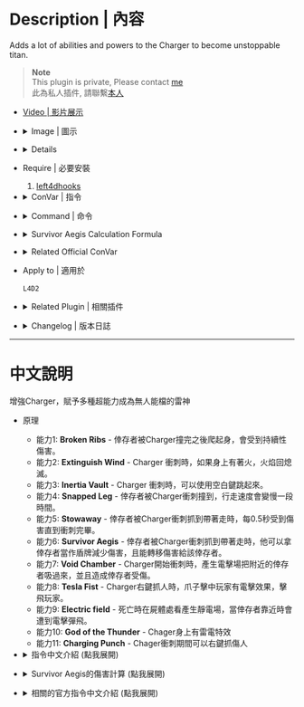 # Description | 內容
Adds a lot of abilities and powers to the Charger to become unstoppable titan.

> __Note__ <br/>
This plugin is private, Please contact [me](https://github.com/fbef0102/Game-Private_Plugin#私人插件列表-private-plugins-list)<br/>
此為私人插件, 請聯繫[本人](https://github.com/fbef0102/Game-Private_Plugin#私人插件列表-private-plugins-list)

* [Video | 影片展示](https://youtu.be/DZEpU7tS19M)

* <details><summary>Image | 圖示</summary>

	<br/>![l4d2_charger_unstoppable_1](image/l4d2_charger_unstoppable_1.jpg)
	<br/>![l4d2_charger_unstoppable_2](image/l4d2_charger_unstoppable_2.gif)
	<br/>![l4d2_charger_unstoppable_3](image/l4d2_charger_unstoppable_3.gif)
	<br/>![l4d2_charger_unstoppable_4](image/l4d2_charger_unstoppable_4.gif)
	<br/>![l4d2_charger_unstoppable_5](image/l4d2_charger_unstoppable_5.gif)
	<br/>![l4d2_charger_unstoppable_6](image/l4d2_charger_unstoppable_6.gif)
</details>

* <details><summary>Details</summary>

	* <b>Broken Ribs ability</b> - After a pummel ends, the survivor takes damage over time.
	* <b>Extinguish Wind ability</b> - The force of wind the Charger creates while charging is capable of extinguishing flames on his body.
	* <b>Inertia Vault ability</b> - While charging the Charger has the ability to leap into the air.
	* <b>Tesla Fist ability</b> - When the Charger strikes a Survivor with his fist, they are sent flying.
	* <b>Snapped Leg ability</b> - When the Charger collides with a Survivor, it snaps their leg causing them to move slower.
	* <b>Stowaway ability</b> - The longer the Charger carries a survivor, the more damage caused by the Charger until the charge comes to an end.
	* <b>Survivor Aegis ability</b> - While charging, the Charger will use the Survivor as an Aegis to absorb damage it would receive.
	* <b>Void Chamber</b> - When starting a charge, the force is so powerful that it sucks nearby Survivors.
	* <b>Electric field</b> - When charger dead, spawns an anomaly on charger's body that electrocutes people.
	* <b>The God of Thunder</b> - When charger spawns, create thunder particle on the right hand.
	* <b>Charging Punch</b> - Punch while charging.
</details>

* Require | 必要安裝
	1. [left4dhooks](https://forums.alliedmods.net/showthread.php?t=321696)

* <details><summary>ConVar | 指令</summary>

	* cfg/sourcemod/l4d2_charger_unstoppable.cfg
		```php
		// If 1, Enables Broken Ribs ability: After a pummel ends, the survivor takes damage over time.
		l4d2_charger_unstoppable_brokenribs_enable "1"

		// Chance that after a pummel ends the Survivor takes damage over time. (100 = 100%)
		l4d2_charger_unstoppable_brokenribs_chance "100"

		// For how many seconds should the Broken Ribs cause damage.
		l4d2_charger_unstoppable_brokenribs_duration "5"

		// How much damage is inflicted by Broken Ribs each second.
		l4d2_charger_unstoppable_brokenribs_damage "2"

		// If 1, Enables Extinguish Wind ability: The force of wind the Charger creates while charging is capable of extinguishing flames on his body.
		l4d2_charger_unstoppable_extinguishingwind_enable "1"

		// If 1, Enables Inertia Vault ability: While charging the Charger has the ability to leap into the air.
		l4d2_charger_unstoppable_inertiavault_enable "1"

		// Power behind the Charger's jump. (set at least 300 to be able to jump)
		l4d2_charger_unstoppable_inertiavault_power "300.0"

		// If 1, Enables Tesla Fist ability: When the Charger strikes a Survivor with his fist, they are sent flying.
		l4d2_charger_unstoppable_tesla_enable "1"

		// Power behind the Charger's Tesla Fist.
		l4d2_charger_unstoppable_tesla_power "200.0"

		// Amount of time between Tesla Fists.
		l4d2_charger_unstoppable_tesla_cooldown "8.0"

		// If 1, Enables Snapped Leg ability: When the Charger collides with a Survivor, it snaps their leg causing them to move slower.
		l4d2_charger_unstoppable_snappedleg_enable "1"

		// Chance that after a charger collision movement speed is reduced. (100 = 100%)
		l4d2_charger_unstoppable_snappedleg_chance "100"

		// For how many seconds will the Snapped Leg reduce movement speed.
		l4d2_charger_unstoppable_snappedleg_duration "6.0"

		// Maximum survivor Run speed caused by Snapped Leg
		l4d2_charger_unstoppable_snappedleg_run_speed "150"

		// Maximum run speed for survivors who actives adrenaline eat while Snapped Leg
		l4d2_charger_unstoppable_snappedleg_adrenaline_speed "220"

		// Maximum survivor Walk speed caused by Snapped Leg
		l4d2_charger_unstoppable_snappedleg_walk_speed "75"

		// Maximum survivor Crouch speed caused by Snapped Leg
		l4d2_charger_unstoppable_snappedleg_crouch_speed "60"

		// If 1, Enables Stowaway ability: The longer the Charger carries a survivor, the more damage caused by the Charger until the charge comes to an end.
		l4d2_charger_unstoppable_stowaway_enable "1"

		// How much damage is inflicted by Stowaway for each 0.5 second carried.
		l4d2_charger_unstoppable_stowaway_damage "2.0"

		// If 1, Enables Survivor Aegis ability: While charging, the Charger will use the Survivor as an Aegis to absorb damage it would receive.
		l4d2_charger_unstoppable_survivoraegis_enable "1"

		// Percent of damage the Charger avoids using a Survivor as an Aegis.
		l4d2_charger_unstoppable_survivoraegis_percent "0.8"

		// How much damage is inflicted to the Survivor being used as an Aegis.
		// Damge = the damage charger received / this cvar valve (0=No damage)
		l4d2_charger_unstoppable_survivoraegis_divisor "30.0"

		// If 1, Enables Void Chamber ability: When starting a charge, the force is so powerful that it sucks nearby Survivors.
		l4d2_charger_unstoppable_voidchamber_enable "1"

		// (Void Chamber) Force power.
		l4d2_charger_unstoppable_voidchamber_power "150.0"

		// (Void Chamber) Damage the force of the roar causes to nearby survivors.
		l4d2_charger_unstoppable_voidchamber_damage "10.0"

		// (Void Chamber) Force Range.
		l4d2_charger_unstoppable_voidchamber_range "200.0"

		// If 1, Enables Electric field ability: When charger dead, spawns an anomaly on charger's body that electrocutes people.
		l4d2_charger_unstoppable_anomaly_enable "1"

		// Chance that Electric field is produced. (100 = 100%)
		l4d2_charger_unstoppable_anomaly_chance "100.0"

		// The amount of damage to deal to Survivors when being struck.
		l4d2_charger_unstoppable_anomaly_damage "5.0"

		// How close entities must be to the anomaly before being struck.
		l4d2_charger_unstoppable_anomaly_range "200.0"

		// How long can Electric field exist ?
		l4d2_charger_unstoppable_anomaly_time "10.0"

		// How often to damage survivors within range.
		l4d2_charger_unstoppable_anomaly_interval "1.0"

		// If 1, Enables God of the Thunder ability: When charger spawns, create thunder particle on the right hand.
		l4d2_charger_unstoppable_god_of_the_thunder_enable "1"

		// If 1, Enables Charging Punch ability: Allow punching while charging.
		l4d2_charger_unstoppable_punch_enable "1"
		```
</details>

* <details><summary>Command | 命令</summary>

	None
</details>

* <details><summary>Survivor Aegis Calculation Formula</summary>
	
	> Example: Charger gets AWP shot while carrying a survivor<br/>
	AWP 1 shot damage = 90<br/>
	Charger receive damage = 90 * 0.7 = 63<br/>
	Survivor receive damage = 63 / 30.0 = 2.1<br/>
	```php
	l4d2_charger_unstoppable_survivoraegis_divisor "30.0"
	l4d2_charger_unstoppable_survivoraegis_enable "1"
	l4d2_charger_unstoppable_survivoraegis_percent "0.7"
	```
</details>

* <details><summary>Related Official ConVar</summary>

	* write down the following cvars in cfg/server.cfg
		```php
		// Charger charging duration (default: 2.5)
		sm_cvar z_charge_duration   	"2.5"

		// Charger charging Speed (default: 500)
		sm_cvar z_charge_max_speed  	"500"

		// Charger Re-charge CD (default: 12)
		sm_cvar z_charge_interval  		"12"
		```
</details>

* Apply to | 適用於
	```
	L4D2
	```

* <details><summary>Related Plugin | 相關插件</summary>

	1. [l4d2_charger_grab](/Plugin_插件/Charger_Charger/l4d2_charger_grab): The Charger can grab survivor and drop
		> Charger可以徒手抓住人類趴趴走 (Bot 也適用)
	2. [l4d2_charger_pickup_incap](/Plugin_插件/Charger_Charger/l4d2_charger_pickup_incap): The charger is able to carry any incapacitated player and fling any incapacitated player
		> Charger可以衝撞帶走倒地的倖存者並撞倒他們 (Bot 也適用)
	3. [Charger power by Silvers](https://forums.alliedmods.net/showpost.php?p=2720242&postcount=76): allows charger to move objects (containers, cars, truck) by hitting them when using own ability.
		> Charger 衝刺可以撞飛車子 (Bot 也適用)
	4. [Charger Steering by Silvers](https://forums.alliedmods.net/showthread.php?t=179034): Allows chargers to turn while charging.
		> Chargers 衝刺時會自己轉彎 (Bot 也適用)
	5. [Charger Shoved Fix by Silvers](https://forums.alliedmods.net/showthread.php?t=321044): Prevents the Charger from slowing down when shoved while charging.
		> 修復Chargers 衝刺被倖存者推時會變慢 (這是一個官方的Bug)
	6. [Charging Charger Stagger by Marttt](https://forums.alliedmods.net/showthread.php?t=335142): Stagger clients around the charger while on charging mode
		> 衝刺期間持續震開周圍的玩家 (Bot 也適用)
</details>

* <details><summary>Changelog | 版本日誌</summary>

	```php
	//Mortiegama @ 2014-2017
	//HarryPotter @ 2023
	```
	* v1.3h (2023-12-22)
		* Allow punch while charging

	* v1.2h (2023-5-27)
		* Add a conver. When charger spawns, create thunder particle on the right hand.

	* v1.1h (2023-5-2)
		* Attach Tesla Particle to charger when charger spawns.

	* v1.0h (2023-4-26)
		* Remake code, convert code to latest syntax
		* Fix warnings when compiling on SourceMod 1.11.
		* Optimize code and improve performance
		* Replace Gamedata with left4dhooks
		* Delete "Locomotive ability", "Meteor Fist ability"
		* Add "Tesla Fists ability", "Electric field ability"

	* v1.3
		* [Original Plugin by Mortiegama](https://forums.alliedmods.net/showthread.php?t=234314)
</details>

- - - -
# 中文說明
增強Charger，賦予多種超能力成為無人能檔的雷神

* 原理
	* 能力1: <b>Broken Ribs</b> - 倖存者被Charger撞完之後爬起身，會受到持續性傷害。
	* 能力2: <b>Extinguish Wind</b> - Charger 衝刺時，如果身上有著火，火焰回熄滅。
	* 能力3: <b>Inertia Vault</b> - Charger 衝刺時，可以使用空白鍵跳起來。
	* 能力4: <b>Snapped Leg</b> - 倖存者被Charger衝刺撞到，行走速度會變慢一段時間。
	* 能力5: <b>Stowaway</b> - 倖存者被Charger衝刺抓到帶著走時，每0.5秒受到傷害直到衝刺完畢。
	* 能力6: <b>Survivor Aegis</b> - 倖存者被Charger衝刺抓到帶著走時，他可以拿倖存者當作盾牌減少傷害，且能轉移傷害給該倖存者。
	* 能力7: <b>Void Chamber</b> - Charger開始衝刺時，產生電擊場把附近的倖存者吸過來，並且造成倖存者受傷。
	* 能力8: <b>Tesla Fist</b> - Charger右鍵抓人時，爪子擊中玩家有電擊效果，擊飛玩家。
	* 能力9: <b>Electric field</b> - 死亡時在屍體處看產生靜電場，當倖存者靠近時會遭到電擊彈飛。
	* 能力10: <b>God of the Thunder</b> - Chager身上有雷電特效
	* 能力11: <b>Charging Punch</b> - Chager衝刺期間可以右鍵抓傷人

* <details><summary>指令中文介紹 (點我展開)</summary>

	* cfg/sourcemod/l4d2_charger_unstoppable.cfg
		```php
		// 為1時，啟用 "Broken Ribs" 能力，倖存者被Charger撞完之後爬起身，會受到持續性傷害。
		l4d2_charger_unstoppable_brokenribs_enable "1"

		// (Broken Ribs 能力) 觸發機率
		l4d2_charger_unstoppable_brokenribs_chance "100"

		// (Broken Ribs 能力) 傷害持續時間
		l4d2_charger_unstoppable_brokenribs_duration "5"

		// (Broken Ribs 能力) 每秒造成的傷害值
		l4d2_charger_unstoppable_brokenribs_damage "2"

		// 為1時，啟用 "Extinguish Wind" 能力，Charger 衝刺時，如果身上有著火，火焰回熄滅。
		l4d2_charger_unstoppable_extinguishingwind_enable "1"

		// 為1時，啟用 "Inertia Vault" 能力，Charger 衝刺時，可以使用空白鍵跳起來。
		l4d2_charger_unstoppable_inertiavault_enable "1"

		// (Inertia Vault 能力) 跳起來的力道 (至少要300以上)
		l4d2_charger_unstoppable_inertiavault_power "300.0"

		// 為1時，啟用 "Tesla Fist" 能力，Charger右鍵抓人時，爪子擊中玩家有電擊效果，擊飛玩家。
		l4d2_charger_unstoppable_tesla_enable "1"

		// (Tesla Fist 能力) 擊飛力道
		l4d2_charger_unstoppable_tesla_power "200.0"

		// (Tesla Fist 能力) CD時間
		l4d2_charger_unstoppable_tesla_cooldown "8.0"

		// 為1時，啟用 "Snapped Leg" 能力，倖存者被Charger衝刺撞到，行走速度會變慢一段時間。
		l4d2_charger_unstoppable_snappedleg_enable "1"

		// (Snapped Leg 能力) 觸發機率
		l4d2_charger_unstoppable_snappedleg_chance "100"

		// (Snapped Leg 能力) 行走速度變慢的持續時間
		l4d2_charger_unstoppable_snappedleg_duration "6.0"

		// (Snapped Leg 能力) 人類跑步速度
		l4d2_charger_unstoppable_snappedleg_run_speed "150"

		// (Snapped Leg 能力) 人類吃下腎上腺素速度
		l4d2_charger_unstoppable_snappedleg_adrenaline_speed "220"

		// (Snapped Leg 能力) 人類走路速度
		l4d2_charger_unstoppable_snappedleg_walk_speed "75"

		// (Snapped Leg 能力) 人類蹲下速度
		l4d2_charger_unstoppable_snappedleg_crouch_speed "60"

		// 為1時，啟用 "Stowaway" 能力，倖存者被Charger衝刺抓到帶著走時，每0.5秒受到傷害直到衝刺完畢。
		l4d2_charger_unstoppable_stowaway_enable "1"

		// (Stowaway 能力) 每0.5秒受到的傷害值
		l4d2_charger_unstoppable_stowaway_damage "2.0"

		// 為1時，啟用 "Survivor Aegis" 能力，倖存者被Charger衝刺抓到帶著走時，他可以拿倖存者當作盾牌減少傷害，且能轉移傷害給該倖存者。。
		l4d2_charger_unstoppable_survivoraegis_enable "1"

		// (Survivor Aegis 能力) 減傷比
		l4d2_charger_unstoppable_survivoraegis_percent "0.8"

		// (Survivor Aegis 能力) 傷害減少係數
		// 人類承受的傷害 = Charger得到的傷害 / 此數值 (0=無傷)
		l4d2_charger_unstoppable_survivoraegis_divisor "30.0"

		// 為1時，啟用 "Void Chamber" 能力，Charger開始衝刺時，產生電擊場把附近的倖存者吸過來，並且造成倖存者受傷。
		l4d2_charger_unstoppable_voidchamber_enable "1"

		// (Void Chamber 能力) 電擊場吸引力道
		l4d2_charger_unstoppable_voidchamber_power "150.0"

		// (Void Chamber 能力) 電擊場對倖存者造成的傷害值
		l4d2_charger_unstoppable_voidchamber_damage "10.0"

		// (Void Chamber 能力) 電擊場範圍
		l4d2_charger_unstoppable_voidchamber_range "200.0"

		// 為1時，啟用 "Electric field" 能力，死亡時在屍體處看產生靜電場，當倖存者靠近時會遭到電擊彈飛。
		l4d2_charger_unstoppable_anomaly_enable "1"

		// (Electric field 能力) 觸發機率
		l4d2_charger_unstoppable_anomaly_chance "100.0"

		// (Electric field 能力) 靜電場造成的傷害值
		l4d2_charger_unstoppable_anomaly_damage "5.0"

		// (Electric field 能力) 靜電場範圍
		l4d2_charger_unstoppable_anomaly_range "200.0"

		// (Electric field 能力) 靜電場存在時間
		l4d2_charger_unstoppable_anomaly_time "10.0"

		// (Electric field 能力) 靜電場每1.5秒造成傷害
		l4d2_charger_unstoppable_anomaly_interval "1.0"

		// 為1時，啟用 "God of the Thunder" 能力，Chager身上有雷電特效
		l4d2_charger_unstoppable_god_of_the_thunder_enable "1"

		// 為1時，啟用 "Charging Punch" 能力，Chager衝刺期間可以右鍵抓傷人
		l4d2_charger_unstoppable_punch_enable "1"
		```
</details>


* <details><summary>Survivor Aegis的傷害計算 (點我展開)</summary>
	
	> 舉例: Charger 衝刺抓到倖存者並帶著走時被AWP射中一槍<br/>
	AWP 一槍傷害 = 90<br/>
	Charger 受到的傷害 = 90 * 0.7 = 63<br/>
	倖存者 受到的傷害 = 63 / 30.0 = 2.1<br/>
	```php
	l4d2_charger_unstoppable_survivoraegis_divisor "30.0"
	l4d2_charger_unstoppable_survivoraegis_percent "0.7"
	```
</details>

* <details><summary>相關的官方指令中文介紹 (點我展開)</summary>

	* 以下指令寫入文件 cfg/server.cfg，可自行調整
		```php
		// Charger衝撞時間 (預設: 2.5秒)
		sm_cvar z_charge_duration 2.5

		// Charger衝撞速度 (預設: 500)
		sm_cvar z_charge_max_speed 500

		// Charger重新衝撞的CD (預設: 12秒)
		sm_cvar z_charge_interval 12
		```
</details>